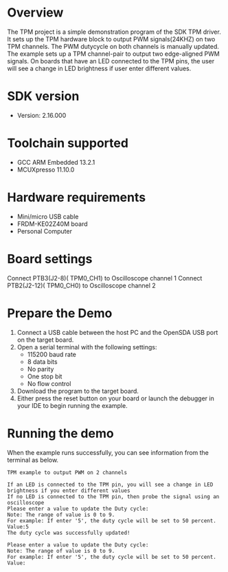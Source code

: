 Overview
========
The TPM project is a simple demonstration program of the SDK TPM driver. It sets up the TPM
hardware block to output PWM signals(24KHZ) on two TPM channels. The PWM dutycycle on both channels
is manually updated. The example sets up a TPM channel-pair to output two edge-aligned PWM signals.
On boards that have an LED connected to the TPM pins, the user will see
a change in LED brightness if user enter different values.

SDK version
===========
- Version: 2.16.000

Toolchain supported
===================
- GCC ARM Embedded  13.2.1
- MCUXpresso  11.10.0

Hardware requirements
=====================
- Mini/micro USB cable
- FRDM-KE02Z40M board
- Personal Computer

Board settings
==============
Connect PTB3(J2-8)( TPM0_CH1) to Oscilloscope channel 1
Connect PTB2(J2-12)( TPM0_CH0) to Oscilloscope channel 2

Prepare the Demo
================
1.  Connect a USB cable between the host PC and the OpenSDA USB port on the target board.
2.  Open a serial terminal with the following settings:
    - 115200 baud rate
    - 8 data bits
    - No parity
    - One stop bit
    - No flow control
3.  Download the program to the target board.
4. Either press the reset button on your board or launch the debugger in your IDE to begin running the example.

Running the demo
================
When the example runs successfully, you can see information from the terminal as below.

~~~~~~~~~~~~~~~~~~~~~~~~~~~~~~~~~~~~~~~~~~~~~~~~~~~~~~~~~~~~~~~~~~~~~~~~~~~~~~
TPM example to output PWM on 2 channels

If an LED is connected to the TPM pin, you will see a change in LED brightness if you enter different values
If no LED is connected to the TPM pin, then probe the signal using an oscilloscope
Please enter a value to update the Duty cycle:
Note: The range of value is 0 to 9.
For example: If enter '5', the duty cycle will be set to 50 percent.
Value:5
The duty cycle was successfully updated!

Please enter a value to update the Duty cycle:
Note: The range of value is 0 to 9.
For example: If enter '5', the duty cycle will be set to 50 percent.
Value:
~~~~~~~~~~~~~~~~~~~~~~~~~~~~~~~~~~~~~~~~~~~~~~~~~~~~~~~~~~~~~~~~~~~~~~~~~~~~~~
